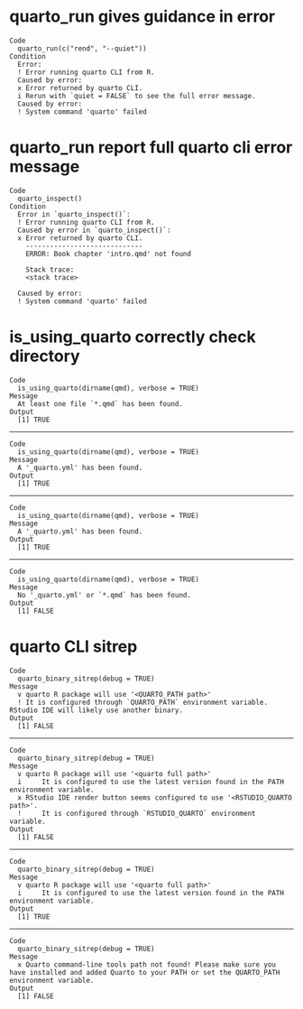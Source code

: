 # quarto_run gives guidance in error

    Code
      quarto_run(c("rend", "--quiet"))
    Condition
      Error:
      ! Error running quarto CLI from R.
      Caused by error:
      x Error returned by quarto CLI.
      i Rerun with `quiet = FALSE` to see the full error message.
      Caused by error:
      ! System command 'quarto' failed

# quarto_run report full quarto cli error message

    Code
      quarto_inspect()
    Condition
      Error in `quarto_inspect()`:
      ! Error running quarto CLI from R.
      Caused by error in `quarto_inspect()`:
      x Error returned by quarto CLI.
        -----------------------------
        ERROR: Book chapter 'intro.qmd' not found
        
        Stack trace:
        <stack trace>
        
      Caused by error:
      ! System command 'quarto' failed

# is_using_quarto correctly check directory

    Code
      is_using_quarto(dirname(qmd), verbose = TRUE)
    Message
      At least one file `*.qmd` has been found.
    Output
      [1] TRUE

---

    Code
      is_using_quarto(dirname(qmd), verbose = TRUE)
    Message
      A '_quarto.yml' has been found.
    Output
      [1] TRUE

---

    Code
      is_using_quarto(dirname(qmd), verbose = TRUE)
    Message
      A '_quarto.yml' has been found.
    Output
      [1] TRUE

---

    Code
      is_using_quarto(dirname(qmd), verbose = TRUE)
    Message
      No '_quarto.yml' or `*.qmd` has been found.
    Output
      [1] FALSE

# quarto CLI sitrep

    Code
      quarto_binary_sitrep(debug = TRUE)
    Message
      v quarto R package will use '<QUARTO_PATH path>'
      ! It is configured through `QUARTO_PATH` environment variable. RStudio IDE will likely use another binary.
    Output
      [1] FALSE

---

    Code
      quarto_binary_sitrep(debug = TRUE)
    Message
      v quarto R package will use '<quarto full path>'
      i     It is configured to use the latest version found in the PATH environment variable.
      x RStudio IDE render button seems configured to use '<RSTUDIO_QUARTO path>'.
      !     It is configured through `RSTUDIO_QUARTO` environment variable.
    Output
      [1] FALSE

---

    Code
      quarto_binary_sitrep(debug = TRUE)
    Message
      v quarto R package will use '<quarto full path>'
      i     It is configured to use the latest version found in the PATH environment variable.
    Output
      [1] TRUE

---

    Code
      quarto_binary_sitrep(debug = TRUE)
    Message
      x Quarto command-line tools path not found! Please make sure you have installed and added Quarto to your PATH or set the QUARTO_PATH environment variable.
    Output
      [1] FALSE

